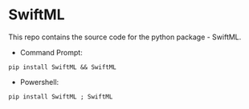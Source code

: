 # SwiftML
This repo contains the source code for the python package - SwiftML.

- Command Prompt:
```
pip install SwiftML && SwiftML
```
- Powershell:
```
pip install SwiftML ; SwiftML
```